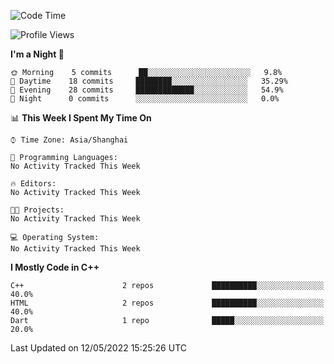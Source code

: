 <!--START_SECTION:waka-->
![Code Time](http://img.shields.io/badge/Code%20Time-5%20hrs%2048%20mins-blue)

![Profile Views](http://img.shields.io/badge/Profile%20Views-65-blue)

**I'm a Night 🦉** 

```text
🌞 Morning    5 commits      ██░░░░░░░░░░░░░░░░░░░░░░░   9.8% 
🌆 Daytime    18 commits     ████████░░░░░░░░░░░░░░░░░   35.29% 
🌃 Evening    28 commits     █████████████░░░░░░░░░░░░   54.9% 
🌙 Night      0 commits      ░░░░░░░░░░░░░░░░░░░░░░░░░   0.0%

```


📊 **This Week I Spent My Time On** 

```text
⌚︎ Time Zone: Asia/Shanghai

💬 Programming Languages: 
No Activity Tracked This Week

🔥 Editors: 
No Activity Tracked This Week

🐱‍💻 Projects: 
No Activity Tracked This Week

💻 Operating System: 
No Activity Tracked This Week

```

**I Mostly Code in C++** 

```text
C++                      2 repos             ██████████░░░░░░░░░░░░░░░   40.0% 
HTML                     2 repos             ██████████░░░░░░░░░░░░░░░   40.0% 
Dart                     1 repo              █████░░░░░░░░░░░░░░░░░░░░   20.0%

```



 Last Updated on 12/05/2022 15:25:26 UTC
<!--END_SECTION:waka-->